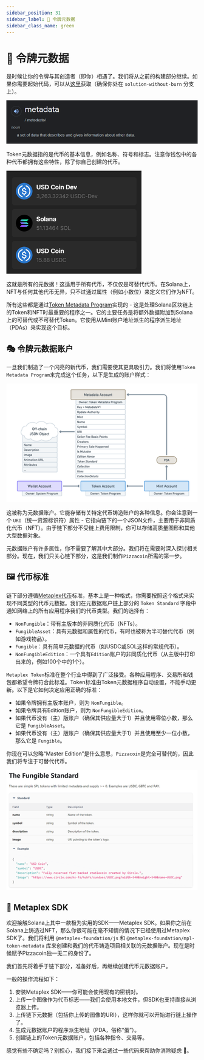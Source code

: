 ```yaml
---
sidebar_position: 31
sidebar_label: 🧮 令牌元数据
sidebar_class_name: green
---
```


# 🧮 令牌元数据

是时候让你的令牌与其创造者（即你）相遇了。我们将从之前的构建部分继续。如果你需要起始代码，可以从[这里](https://github.com/buildspace/solana-token-client/tree/solution-without-burn?utm_source=buildspace.so&utm_medium=buildspace_project)获取（确保你处在 `solution-without-burn` 分支上）。

![](./img/metadata.png)

Token元数据指的是代币的基本信息，例如名称、符号和标志。注意你钱包中的各种代币都拥有这些特性，除了你自己创建的代币。

![](./img/token-metadata.png)

这就是所有的元数据！这适用于所有代币，不仅仅是可替代代币。在Solana上，NFT与任何其他代币无异，只不过通过属性（例如小数位）来定义它们作为NFT。

所有这些都是通过[Token Metadata Program](https://docs.metaplex.com/programs/token-metadata/overview)实现的 - 这是处理Solana区块链上的Token和NFT时最重要的程序之一。它的主要任务是将额外数据附加到Solana上的可替代或不可替代Token。它使用从Mint账户地址派生的程序派生地址（PDAs）来实现这个目标。

## 🎭 令牌元数据账户

一旦我们制造了一个闪亮的新代币，我们需要使其更具吸引力。我们将使用`Token Metadata Program`来完成这个任务，以下是生成的账户样式：

![](./img/token-metada-program.png)

这被称为元数据账户。它能存储有关特定代币铸造账户的各种信息。你会注意到一个 `URI`（统一资源标识符）属性 - 它指向链下的一个JSON文件，主要用于非同质化代币（NFT）。由于链下部分不受链上费用限制，你可以存储高质量图形和其他大型数据对象。

元数据账户有许多属性，你不需要了解其中大部分。我们将在需要时深入探讨相关部分。现在，我们只关心链下部分，这是我们制作`Pizzacoin`所需的第一步。

## 🖼 代币标准

链下部分遵循[Metaplex代币](https://docs.metaplex.com/programs/token-metadata/token-standard)标准，基本上是一种格式，你需要按照这个格式来实现不同类型的代币元数据。我们在元数据账户链上部分的 `Token Standard` 字段中通知网络上的所有应用程序我们的代币类型。我们的选择有：

- `NonFungible`：带有主版本的非同质化代币（NFTs）。
- `FungibleAsset`：具有元数据和属性的代币，有时也被称为半可替代代币（例如游戏物品）。
- `Fungible`：具有简单元数据的代币（如USDC或SOL这样的常规代币）。
- `NonFungibleEdition`：一个具有`Edition`账户的非同质化代币（从主版中打印出来的，例如100个中的1个）。

`Metaplex Token`标准在整个行业中得到了广泛接受。各种应用程序、交易所和钱包都希望令牌符合此标准。Token标准由Token元数据程序自动设置，不能手动更新。以下是它如何决定应用正确的标准：

- 如果令牌拥有主版本账户，则为 `NonFungible`。
- 如果令牌具有Edition账户，则为 `NonFungibleEdition`。
- 如果代币没有（主）版账户（确保其供应量大于1）并且使用零位小数，那么它是 `FungibleAsset`。
- 如果代币没有（主）版账户（确保其供应量大于1）并且使用至少一位小数，那么它是 `Fungible`。

你现在可以忽略“Master Edition”是什么意思，`Pizzacoin`是完全可替代的，因此我们将专注于可替代代币。

![](./img/fungible-token.png)


## 🧰 Metaplex SDK

欢迎接触Solana上其中一款极为实用的SDK——Metaplex SDK。如果你之前在Solana上铸造过NFT，那么你很可能在毫不知情的情况下已经使用过Metaplex SDK了。我们将利用 `@metaplex-foundation/js` 和 `@metaplex-foundation/mpl-token-metadata` 库来创建和我们的代币铸造项目相关联的元数据账户。现在是时候赋予Pizzacoin独一无二的身份了。

我们首先将着手于链下部分，准备好后，再继续创建代币元数据账户。

一般的操作流程如下：

1. 安装Metaplex SDK——你可能会使用现有的密钥对。
2. 上传一个图像作为代币标志——我们会使用本地文件，但SDK也支持直接从浏览器上传。
3. 上传链下元数据（包括你上传的图像的URI），这样你就可以开始进行链上操作了。
4. 生成元数据账户的程序派生地址（PDA，俗称“蛋”）。
5. 创建链上的Token元数据账户，包括各种指令、交易等。

感觉有些不确定吗？别担心，我们接下来会通过一些代码来帮助你消除疑虑 🤺。
